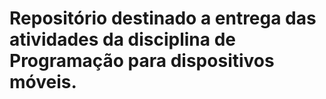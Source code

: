 # Repositório destinado a entrega das atividades da disciplina de Programação para dispositivos móveis.
